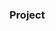 ### Project















































































































































































         









        





 































